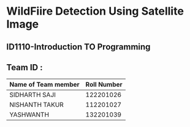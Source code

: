 # WildFiire Detection Using Satellite Image
## ID1110-Introduction TO Programming 

## Team ID : 
| Name of Team member  | Roll Number   |
| -------------------- | ------------- |
| SIDHARTH SAJI        | 122201026     |
| NISHANTH TAKUR       | 112201027  |
| YASHWANTH            | 132201039     |

